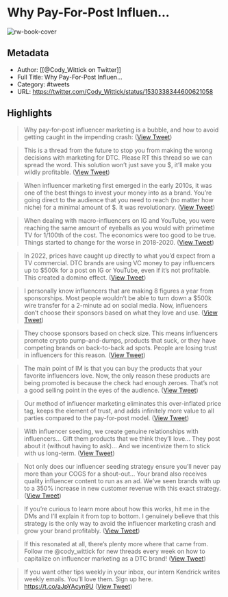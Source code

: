 # Why Pay-For-Post Influen...

![rw-book-cover](https://pbs.twimg.com/profile_images/1513942015179780099/G9aI7pRt.jpg)

## Metadata
- Author: [[@Cody_Wittick on Twitter]]
- Full Title: Why Pay-For-Post Influen...
- Category: #tweets
- URL: https://twitter.com/Cody_Wittick/status/1530338344600621058

## Highlights
> Why pay-for-post influencer marketing is a bubble, and how to avoid getting caught in the impending crash: ([View Tweet](https://twitter.com/Cody_Wittick/status/1530338344600621058))



> This is a thread from the future to stop you from making the wrong decisions with marketing for DTC. 
> Please RT this thread so we can spread the word. This solution won’t just save you $, it’ll make you wildly profitable. ([View Tweet](https://twitter.com/Cody_Wittick/status/1530338345770856448))



> When influencer marketing first emerged in the early 2010s, it was one of the best things to invest your money into as a brand. 
> You’re going direct to the audience that you need to reach (no matter how niche) for a minimal amount of $. 
> It was revolutionary. ([View Tweet](https://twitter.com/Cody_Wittick/status/1530338347121422336))



> When dealing with macro-influencers on IG and YouTube, you were reaching the same amount of eyeballs as you would with primetime TV for 1/100th of the cost. 
> The economics were too good to be true. 
> Things started to change for the worse in 2018-2020. ([View Tweet](https://twitter.com/Cody_Wittick/status/1530338348434194432))



> In 2022, prices have caught up directly to what you’d expect from a TV commercial. 
> DTC brands are using VC money to pay influencers up to $500k for a post on IG or YouTube, even if it’s not profitable. 
> This created a domino effect. ([View Tweet](https://twitter.com/Cody_Wittick/status/1530338349772201984))



> I personally know influencers that are making 8 figures a year from sponsorships. 
> Most people wouldn’t be able to turn down a $500k wire transfer for a 2-minute ad on social media. 
> Now, influencers don’t choose their sponsors based on what they love and use. ([View Tweet](https://twitter.com/Cody_Wittick/status/1530338351093469184))



> They choose sponsors based on check size. 
> This means influencers promote crypto pump-and-dumps, products that suck, or they have competing brands on back-to-back ad spots. 
> People are losing trust in influencers for this reason. ([View Tweet](https://twitter.com/Cody_Wittick/status/1530338352427171840))



> The main point of IM is that you can buy the products that your favorite influencers love. 
> Now, the only reason these products are being promoted is because the check had enough zeroes. 
> That’s not a good selling point in the eyes of the audience. ([View Tweet](https://twitter.com/Cody_Wittick/status/1530338353773543429))



> Our method of influencer marketing eliminates this over-inflated price tag, keeps the element of trust, and adds infinitely more value to all parties compared to the pay-for-post model. ([View Tweet](https://twitter.com/Cody_Wittick/status/1530338355161931776))



> With influencer seeding, we create genuine relationships with influencers…
> Gift them products that we think they’ll love…
> They post about it (without having to ask)...
> And we incentivize them to stick with us long-term. ([View Tweet](https://twitter.com/Cody_Wittick/status/1530338356529205248))



> Not only does our influencer seeding strategy ensure you’ll never pay more than your COGS for a shout-out…
> Your brand also receives quality influencer content to run as an ad. 
> We’ve seen brands with up to a 350% increase in new customer revenue with this exact strategy. ([View Tweet](https://twitter.com/Cody_Wittick/status/1530338358018224129))



> If you’re curious to learn more about how this works, hit me in the DMs and I’ll explain it from top to bottom. 
> I genuinely believe that this strategy is the only way to avoid the influencer marketing crash and grow your brand profitably. ([View Tweet](https://twitter.com/Cody_Wittick/status/1530338359381331969))



> If this resonated at all, there’s plenty more where that came from. 
> Follow me @cody_wittick for new threads every week on how to capitalize on influencer marketing as a DTC brand! ([View Tweet](https://twitter.com/Cody_Wittick/status/1530338360677388289))



> If you want other tips weekly in your inbox, our intern Kendrick writes weekly emails. You’ll love them. Sign up here.
> https://t.co/aJpYAcyn9U ([View Tweet](https://twitter.com/Cody_Wittick/status/1530338362023739393))



